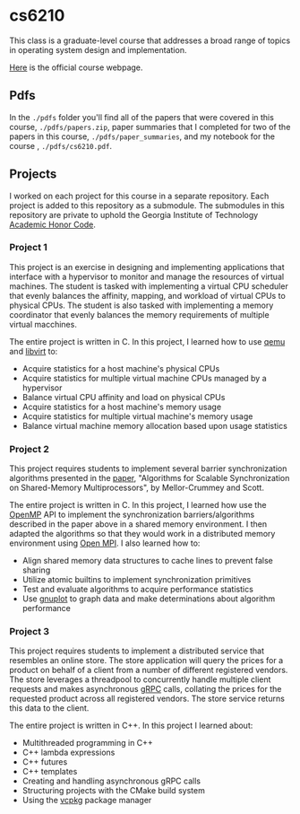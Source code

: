 # cs6210

This class is a graduate-level course that addresses a broad range of topics in
operating system design and implementation.

[Here](https://omscs.gatech.edu/cs-6210-advanced-operating-systems) is the
official course webpage.

## Pdfs

In the `./pdfs` folder you'll find all of the papers that were covered in this
course, `./pdfs/papers.zip`, paper summaries that I completed for two of the
papers in this course, `./pdfs/paper_summaries`, and my notebook for the course
, `./pdfs/cs6210.pdf`.

## Projects

I worked on each project for this course in a separate repository. Each project
is added to this repository as a submodule. The submodules in this repository
are private to uphold the Georgia Institute of Technology
[Academic Honor Code](https://osi.gatech.edu/content/honor-code).

### Project 1

This project is an exercise in designing and implementing applications that
interface with a hypervisor to monitor and manage the resources of virtual
machines. The student is tasked with implementing a virtual CPU scheduler that
evenly balances the affinity, mapping, and workload of virtual CPUs to physical
CPUs. The student is also tasked with implementing a memory coordinator that 
evenly balances the memory requirements of multiple virtual macchines.

The entire project is written in C. In this project, I learned how to use
[qemu](https://www.qemu.org/) and [libvirt](https://libvirt.org/) to:

* Acquire statistics for a host machine's physical CPUs
* Acquire statistics for multiple virtual machine CPUs managed by a hypervisor
* Balance virtual CPU affinity and load on physical CPUs
* Acquire statistics for a host machine's memory usage
* Acquire statistics for multiple virtual machine's memory usage
* Balance virtual machine memory allocation based upon usage statistics

### Project 2

This project requires students to implement several barrier synchronization
algorithms presented in the
[paper](https://www.cs.rice.edu/~johnmc/papers/tocs91.pdf), "Algorithms for
Scalable Synchronization on Shared-Memory Multiprocessors", by
Mellor-Crummey and Scott.

The entire project is written in C. In this project, I learned how use the
[OpenMP](https://computing.llnl.gov/tutorials/openMP/) API to implement the
synchronization barriers/algorithms described in the paper above in a shared
memory environment. I then adapted the algorithms so that they would work in a
distributed memory environment using [Open MPI](https://www.open-mpi.org/). I
also learned how to:

* Align shared memory data structures to cache lines to prevent false sharing
* Utilize atomic builtins to implement synchronization primitives
* Test and evaluate algorithms to acquire performance statistics
* Use [gnuplot](http://www.gnuplot.info/) to graph data and make determinations
about algorithm performance

### Project 3

This project requires students to implement a distributed service that
resembles an online store. The store application will query the prices for a
product on behalf of a client from a number of different registered vendors.
The store leverages a threadpool to concurrently handle multiple client
requests and makes asynchronous [gRPC](https://grpc.io/) calls,
collating the prices for the requested product across all registered vendors.
The store service returns this data to the client.

The entire project is written in C++. In this project I learned about:

* Multithreaded programming in C++
* C++ lambda expressions
* C++ futures
* C++ templates
* Creating and handling asynchronous gRPC calls
* Structuring projects with the CMake build system
* Using the [vcpkg](https://github.com/microsoft/vcpkg) package manager
